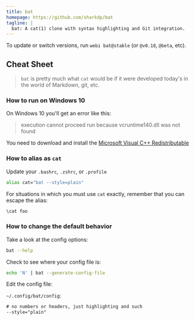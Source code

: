 ```yaml
---
title: bat
homepage: https://github.com/sharkdp/bat
tagline: |
  bat: A cat(1) clone with syntax highlighting and Git integration.
---
```


To update or switch versions, run `webi bat@stable` (or `@v0.18`, `@beta`, etc).

## Cheat Sheet

> `bat` is pretty much what `cat` would be if it were developed today's in the
> world of Markdown, git, etc.

### How to run on Windows 10

On Windows 10 you'll get an error like this:

> execution cannot proceed run because vcruntime140.dll was not found

You need to download and install the
[Microsoft Visual C++ Redistributable](https://support.microsoft.com/en-us/help/2977003/the-latest-supported-visual-c-downloads)

### How to alias as `cat`

Update your `.bashrc`, `.zshrc`, or `.profile`

```bash
alias cat="bat --style=plain"
```

For situations in which you must use `cat` exactly, remember that you can escape
the alias:

```bash
\cat foo
```

### How to change the default behavior

Take a look at the config options:

```bash
bat --help
```

Check to see where your config file is:

```bash
echo 'N' | bat --generate-config-file
```

Edit the config file:

`~/.config/bat/config`:

```txt
# no numbers or headers, just highlighting and such
--style="plain"
```
